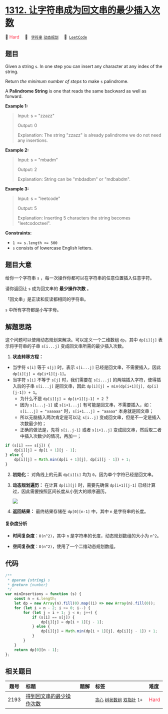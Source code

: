 # [1312. 让字符串成为回文串的最少插入次数](https://leetcode.com/problems/minimum-insertion-steps-to-make-a-string-palindrome)

🔴 <font color=#ff334b>Hard</font>&emsp; 🔖&ensp; [`字符串`](/tag/string.md) [`动态规划`](/tag/dynamic-programming.md)&emsp; 🔗&ensp;[`LeetCode`](https://leetcode.com/problems/minimum-insertion-steps-to-make-a-string-palindrome)

## 题目

Given a string `s`. In one step you can insert any character at any index of
the string.

Return _the minimum number of steps_ to make `s` palindrome.

A **Palindrome String** is one that reads the same backward as well as
forward.

**Example 1:**

> Input: s = "zzazz"
>
> Output: 0
>
> Explanation: The string "zzazz" is already palindrome we do not need any insertions.

**Example 2:**

> Input: s = "mbadm"
>
> Output: 2
>
> Explanation: String can be "mbdadbm" or "mdbabdm".

**Example 3:**

> Input: s = "leetcode"
>
> Output: 5
>
> Explanation: Inserting 5 characters the string becomes "leetcodocteel".

**Constraints:**

- `1 <= s.length <= 500`
- `s` consists of lowercase English letters.

## 题目大意

给你一个字符串 `s` ，每一次操作你都可以在字符串的任意位置插入任意字符。

请你返回让 `s` 成为回文串的 **最少操作次数** 。

「回文串」是正读和反读都相同的字符串。

`s` 中所有字符都是小写字母。

## 解题思路

这个问题可以使用动态规划来解决。可以定义一个二维数组 `dp`，其中 `dp[i][j]` 表示将字符串的子串 `s[i...j]` 变成回文串所需的最少插入次数。

1. **状态转移方程：**

- 当字符 `s[i]` 等于 `s[j]` 时，表示 `s[i...j]` 已经是回文串，不需要插入，因此 `dp[i][j] = dp[i+1][j-1]`。
- 当字符 `s[i]` 不等于 `s[j]` 时，我们需要在 `s[i...j]` 的两端插入字符，使得插入后的子串 `s[i...j]` 是回文串，因此 `dp[i][j] = min(dp[i+1][j], dp[i][j-1]) + 1`。
  - 为什么不是 `dp[i][j] = dp[i+1][j-1] + 2` ？
  - 因为 `s[i...j-1]` 或 `s[i+1...j]` 有可能是回文串，不需要插入，如：`s[i...j] = "xaaaaa"` 时，`s[i+1...j] = "aaaaa"` 本身就是回文串；
  - 所以无脑插入两次肯定是可以让 `s[i..j]` 变成回文串，但是不一定是插入次数最少的；
  - 正确的做法是，先将 `s[i..j-1]` 或者 `s[i+1..j]` 变成回文串，然后取二者中插入次数少的情况，再加一；

```javascript
if (s[i] === s[j]) {
	dp[i][j] = dp[i + 1][j - 1];
} else {
	dp[i][j] = Math.min(dp[i + 1][j], dp[i][j - 1]) + 1;
}
```

2. **初始化：**
   对角线上的元素 `dp[i][i]` 均为 `0`，因为单个字符已经是回文串。

3. **动态规划遍历：**
   在计算 `dp[i][j]` 时，需要先确保 `dp[i+1][j-1]` 已经计算过，因此需要按照区间长度从小到大的顺序遍历。

   ![](../../assets/image/1312.png)

4. **返回结果：**
   最终结果存储在 `dp[0][n-1]` 中，其中 `n` 是字符串的长度。

#### 复杂度分析

- **时间复杂度**：`O(n^2)`，其中 `n` 是字符串的长度，动态规划数组的大小为 `n^2`。

- **空间复杂度**：`O(n^2)`，使用了一个二维动态规划数组。

## 代码

```javascript
/**
 * @param {string} s
 * @return {number}
 */
var minInsertions = function (s) {
	const n = s.length;
	let dp = new Array(n).fill(0).map((i) => new Array(n).fill(0));
	for (let i = n - 2; i >= 0; i--) {
		for (let j = i + 1; j < n; j++) {
			if (s[i] == s[j]) {
				dp[i][j] = dp[i + 1][j - 1];
			} else {
				dp[i][j] = Math.min(dp[i + 1][j], dp[i][j - 1]) + 1;
			}
		}
	}
	return dp[0][n - 1];
};
```

## 相关题目

<!-- prettier-ignore -->
| 题号 | 标题 | 题解 | 标签 | 难度 |
| :------: | :------ | :------: | :------ | :------ |
| 2193 | [得到回文串的最少操作次数](https://leetcode.com/problems/minimum-number-of-moves-to-make-palindrome) |  |  [`贪心`](/tag/greedy.md) [`树状数组`](/tag/binary-indexed-tree.md) [`双指针`](/tag/two-pointers.md) `1+` | <font color=#ff334b>Hard</font> |

<style>
.blue {
    background-color: #096dd9;
    padding: 0.25rem 0.5rem;
    margin: 0;
    font-size: 0.85em;
    border-radius: 3px;
    color: white;
    font-weight: 500;
}
table th:first-of-type { width: 10%; }
table th:nth-of-type(2) { width: 35%; }
table th:nth-of-type(3) { width: 10%; }
table th:nth-of-type(4) { width: 35%; }
table th:nth-of-type(5) { width: 10%; }
</style>
